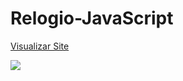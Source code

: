 # Relogio-JavaScript

<a href="https://lphbackspace.github.io/Relogio-JavaScript/relogio%20JavaScript/index.html">Visualizar Site</a>

<img src="https://github.com/LPHBackspace/Relogio-JavaScript/blob/main/images_rep/index.png">
